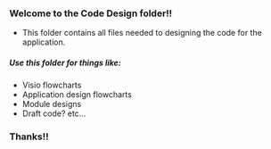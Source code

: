 ### Welcome to the Code Design folder!!
- This folder contains all files needed to designing the code for the application.

##### Use this folder for things like:
- Visio flowcharts
- Application design flowcharts
- Module designs
- Draft code? etc...

### Thanks!!
